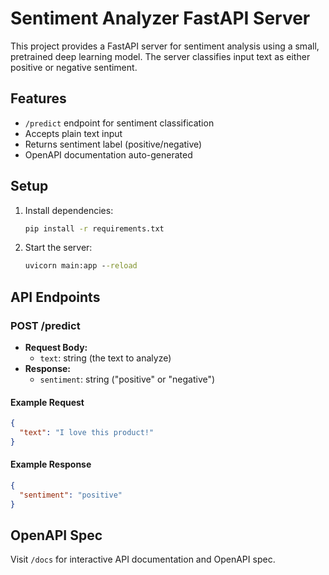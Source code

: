 # Sentiment Analyzer FastAPI Server

This project provides a FastAPI server for sentiment analysis using a small, pretrained deep learning model. The server classifies input text as either positive or negative sentiment.

## Features
- `/predict` endpoint for sentiment classification
- Accepts plain text input
- Returns sentiment label (positive/negative)
- OpenAPI documentation auto-generated

## Setup
1. Install dependencies:
   ```cmd
   pip install -r requirements.txt
   ```
2. Start the server:
   ```cmd
   uvicorn main:app --reload
   ```

## API Endpoints
### POST /predict
- **Request Body:**
  - `text`: string (the text to analyze)
- **Response:**
  - `sentiment`: string ("positive" or "negative")

#### Example Request
```json
{
  "text": "I love this product!"
}
```

#### Example Response
```json
{
  "sentiment": "positive"
}
```

## OpenAPI Spec
Visit `/docs` for interactive API documentation and OpenAPI spec.
